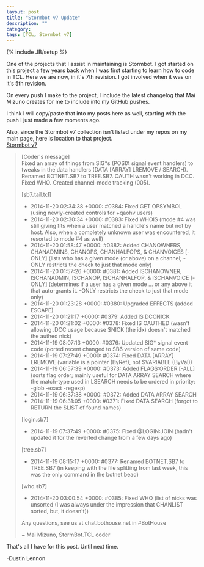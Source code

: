 ```yaml
---
layout: post
title: "Stormbot v7 Update"
description: ""
category: 
tags: [TCL, Stormbot v7]
---
```

{% include JB/setup %}

One of the projects that I assist in maintaining is Stormbot. I got started on this project a few years back when I was first
starting to learn how to code in TCL. Here we are now, in it's 7th revision. I got involved when it was on it's 5th revision.

On every push I make to the project, I include the latest changelog that Mai Mizuno creates for me to include into my GitHub
pushes.

<!-- more -->

I think I will copy/paste that into my posts here as well, starting with the push I just made a few moments ago.

Also, since the Stormbot v7 collection isn't listed under my repos on my main page, here is location to that project.<br />
[Stormbot v7](https://github.com/StormbotTCL/Stormbot7)

> [Coder's message] <br />
> Fixed an array of things from SIG*s (POSIX signal event handlers) to tweaks in the data handlers (DATA [ARRAY] LREMOVE / SEARCH). Renamed BOTNET.SB7 to TREE.SB7. OAUTH wasn't working in DCC. Fixed WHO. Created channel-mode tracking (005).
> 
> [sb7_tail.tcl] <br />
>  * 2014-11-20 02:34:38 +0000: #0384: Fixed GET OPSYMBOL (using newly-created controls for +qaohv users) <br />
>  * 2014-11-20 02:30:34 +0000: #0383: Fixed WHOIS (mode #4 was still giving fits when a user matched a handle's name but not by host. Also, when a completely unknown user was encountered, it resorted to mode #4 as well) <br />
>  * 2014-11-20 01:58:47 +0000: #0382: Added CHANOWNERS, CHANADMINS, CHANOPS, CHANHALFOPS, & CHANVOICES [-ONLY] (lists who has a given mode (or above) on a channel; -ONLY restricts the check to just that mode only) <br />
>  * 2014-11-20 01:57:26 +0000: #0381: Added ISCHANOWNER, ISCHANADMIN, ISCHANOP, ISCHANHALFOP, & ISCHANVOICE [-ONLY] (determines if a user has a given mode ... or any above it that auto-grants it. -ONLY restricts the check to just that mode only) <br />
>  * 2014-11-20 01:23:28 +0000: #0380: Upgraded EFFECTS (added ESCAPE) <br />
>  * 2014-11-20 01:21:17 +0000: #0379: Added IS DCCNICK <br />
>  * 2014-11-20 01:21:02 +0000: #0378: Fixed IS OAUTHED (wasn't allowing .DCC usage because $NICK (the idx) doesn't matched the authed nick) <br />
>  * 2014-11-19 08:07:13 +0000: #0376: Updated SIG* signal event code (ported recent changed to SB6 version of same code) <br />
>  * 2014-11-19 07:27:49 +0000: #0374: Fixed DATA [ARRAY] LREMOVE (variable is a pointer (ByRef), not $VARIABLE (ByVal)) <br />
>  * 2014-11-19 06:57:39 +0000: #0373: Added FLAGS:ORDER [-ALL] (sorts flag order; mainly useful for DATA ARRAY SEARCH where the match-type used in LSEARCH needs to be ordered in priority: -glob -exact -regexp) <br />
>  * 2014-11-19 06:37:38 +0000: #0372: Added DATA ARRAY SEARCH <br />
>  * 2014-11-19 06:31:05 +0000: #0371: Fixed DATA SEARCH (forgot to RETURN the $LIST of found names) <br />
> 
> [login.sb7] <br />
>  * 2014-11-19 07:37:49 +0000: #0375: Fixed @LOGIN:JOIN (hadn't updated it for the reverted change from a few days ago) <br />
> 
> [tree.sb7] <br />
>  * 2014-11-19 08:15:17 +0000: #0377: Renamed BOTNET.SB7 to TREE.SB7 (in keeping with the file splitting from last week, this was the only command in the botnet bead) <br />
> 
> [who.sb7] <br />
>  * 2014-11-20 03:00:54 +0000: #0385: Fixed WHO (list of nicks was unsorted (I was always under the impression that CHANLIST sorted, but, it doesn't)) <br />
> 
> Any questions, see us at chat.bothouse.net in #BotHouse <br />
> 
> ~ Mai Mizuno, StormBot.TCL coder

That's all I have for this post. Until next time.

-Dustin Lennon
